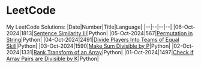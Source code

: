 # LeetCode
My LeetCode Solutions:
|Date|Number|Title|Language|
|--|--|--|--|
|06-Oct-2024|1813|[Sentence Similarity III](/Python/1813.py)|Python|
|05-Oct-2024|567|[Permutation in String](/Python/567.py)|Python|
|04-Oct-2024|2491|[Divide Players Into Teams of Equal Skill](/Python/2491.py)|Python|
|03-Oct-2024|1590|[Make Sum Divisible by P](/Python/1590.py)|Python|
|02-Oct-2024|1331|[Rank Transform of an Array](/Python/1331.py)|Python|
|01-Oct-2024|1497|[Check if Array Pairs are Divisible by K](/Python/1330.py)|Python|
